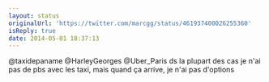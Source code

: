 ```yaml
---
layout: status
originalUrl: 'https://twitter.com/marcgg/status/461937400026255360'
isReply: true
date: 2014-05-01 18:37:13
---
```


@taxidepaname @HarleyGeorges @Uber_Paris ds la plupart des cas je n'ai pas de pbs avec les taxi, mais quand ça arrive, je n'ai pas d'options
